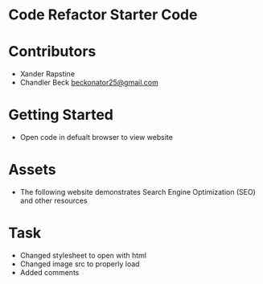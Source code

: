 # Code Refactor Starter Code

# Contributors 

* Xander Rapstine <Xandromus>
* Chandler Beck <beckonator25@gmail.com>

# Getting Started

* Open code in defualt browser to view website

# Assets

* The following website demonstrates Search Engine Optimization (SEO) and other resources

# Task

* Changed stylesheet to open with html
* Changed image src to properly load
* Added comments

